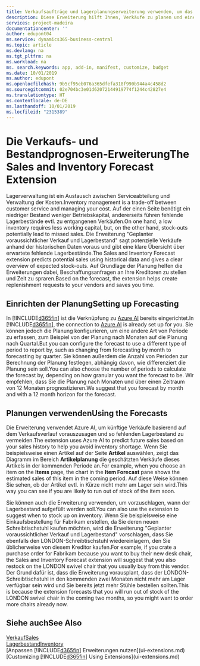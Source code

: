 ```yaml
---
title: Verkaufsaufträge und Lagerplanungserweiterung verwenden, um das Lager zu verwalten | Microsoft Docs
description: Diese Erweiterung hilft Ihnen, Verkäufe zu planen und eine klare Übersicht über erwartete fehlende Lagerbestände zu erhalten und hilft Ihnen sogar dabei, Lagerauffüllungsanfragen an Verkäufer zu stellen.
services: project-madeira
documentationcenter: ''
author: edupont04
ms.service: dynamics365-business-central
ms.topic: article
ms.devlang: na
ms.tgt_pltfrm: na
ms.workload: na
ms. search.keywords: app, add-in, manifest, customize, budget
ms.date: 10/01/2019
ms.author: edupont
ms.openlocfilehash: 9b5cf95eb076a365dfefa318f990b944a4c458d2
ms.sourcegitcommit: 02e704bc3e01d62072144919774f1244c42827e4
ms.translationtype: HT
ms.contentlocale: de-DE
ms.lasthandoff: 10/01/2019
ms.locfileid: "2315389"
---
```

# <a name="the-sales-and-inventory-forecast-extension"></a><span data-ttu-id="2c8ed-103">Die Verkaufs- und Bestandprognosen-Erweiterung</span><span class="sxs-lookup"><span data-stu-id="2c8ed-103">The Sales and Inventory Forecast Extension</span></span>
<span data-ttu-id="2c8ed-104">Lagerverwaltung ist ein Austausch zwischen Serviceabteilung und Verwaltung der Kosten.</span><span class="sxs-lookup"><span data-stu-id="2c8ed-104">Inventory management is a trade-off between customer service and managing your cost.</span></span> <span data-ttu-id="2c8ed-105">Auf der einen Seite benötigt ein niedriger Bestand weniger Betriebskapital, andererseits führen fehlende Lagerbestände evtl. zu entgangenen Verkäufen.</span><span class="sxs-lookup"><span data-stu-id="2c8ed-105">On one hand, a low inventory requires less working capital, but, on the other hand, stock-outs potentially lead to missed sales.</span></span> <span data-ttu-id="2c8ed-106">Die Erweiterung "Geplanter voraussichtlicher Verkauf und Lagerbestand" sagt potenzielle Verkäufe anhand der historischen Daten voraus und gibt eine klare Übersicht über erwartete fehlende Lagerbestände.</span><span class="sxs-lookup"><span data-stu-id="2c8ed-106">The Sales and Inventory Forecast extension predicts potential sales using historical data and gives a clear overview of expected stock-outs.</span></span> <span data-ttu-id="2c8ed-107">Auf Grundlage der Planung helfen die Erweiterungen dabei, Beschaffungsanfragen an Ihre Kreditoren zu stellen und Zeit zu spraren.</span><span class="sxs-lookup"><span data-stu-id="2c8ed-107">Based on the forecast, the extension helps create replenishment requests to your vendors and saves you time.</span></span>  

## <a name="setting-up-forecasting"></a><span data-ttu-id="2c8ed-108">Einrichten der Planung</span><span class="sxs-lookup"><span data-stu-id="2c8ed-108">Setting up Forecasting</span></span>
<span data-ttu-id="2c8ed-109">In [!INCLUDE[d365fin](includes/d365fin_md.md)] ist die Verknüpfung zu [Azure AI](https://azure.microsoft.com/en-us/overview/ai-platform/) bereits eingerichtet.</span><span class="sxs-lookup"><span data-stu-id="2c8ed-109">In [!INCLUDE[d365fin](includes/d365fin_md.md)], the connection to [Azure AI](https://azure.microsoft.com/en-us/overview/ai-platform/) is already set up for you.</span></span> <span data-ttu-id="2c8ed-110">Sie können jedoch die Planung konfigurieren, um eine andere Art von Periode zu erfassen, zum Beispiel von der Planung nach Monaten auf die Planung nach Quartal.</span><span class="sxs-lookup"><span data-stu-id="2c8ed-110">But you can configure the forecast to use a different type of period to report by, such as changing from forecasting by month to forecasting by quarter.</span></span> <span data-ttu-id="2c8ed-111">Sie können außerdem die Anzahl von Perioden zur Berechnung der Planung festlegen, abhängig davon, wie differenziert die Planung sein soll.</span><span class="sxs-lookup"><span data-stu-id="2c8ed-111">You can also choose the number of periods to calculate the forecast by, depending on how granular you want the forecast to be.</span></span> <span data-ttu-id="2c8ed-112">Wir empfehlen, dass Sie die Planung nach Monaten und über einen Zeitraum von 12 Monaten prognostizieren.</span><span class="sxs-lookup"><span data-stu-id="2c8ed-112">We suggest that you forecast by month and with a 12 month horizon for the forecast.</span></span>  

## <a name="using-the-forecasts"></a><span data-ttu-id="2c8ed-113">Planungen verwenden</span><span class="sxs-lookup"><span data-stu-id="2c8ed-113">Using the Forecasts</span></span>
<span data-ttu-id="2c8ed-114">Die Erweiterung verwendet Azure AI, um künftige Verkäufe basierend auf dem Verkaufsverlauf vorauszusagen und so fehlenden Lagerbestand zu vermeiden.</span><span class="sxs-lookup"><span data-stu-id="2c8ed-114">The extension uses Azure AI to predict future sales based on your sales history to help you avoid inventory shortage.</span></span> <span data-ttu-id="2c8ed-115">Wenn Sie beispielsweise einen Artikel auf der Seite **Artikel** auswählen, zeigt das Diagramm im Bereich **Artikelplanung** die geschätzten Verkäufe dieses Artikels in der kommenden Periode an.</span><span class="sxs-lookup"><span data-stu-id="2c8ed-115">For example, when you choose an item on the **Items** page, the chart in the **Item Forecast** pane shows the estimated sales of this item in the coming period.</span></span> <span data-ttu-id="2c8ed-116">Auf diese Weise können Sie sehen, ob der Artikel evtl. in Kürze nicht mehr am Lager sein wird.</span><span class="sxs-lookup"><span data-stu-id="2c8ed-116">This way you can see if you are likely to run out of stock of the item soon.</span></span>  

<span data-ttu-id="2c8ed-117">Sie können auch die Erweiterung verwenden, um vorzuschlagen, wann der Lagerbestand aufgefüllt werden soll.</span><span class="sxs-lookup"><span data-stu-id="2c8ed-117">You can also use the extension to suggest when to stock up on inventory.</span></span> <span data-ttu-id="2c8ed-118">Wenn Sie beispielsweise eine Einkaufsbestellung für Fabrikam erstellen, da Sie deren neuen Schreibtischstuhl kaufen möchten, wird die Erweiterung "Geplanter voraussichtlicher Verkauf und Lagerbestand" vorschlagen, dass Sie ebenfalls den LONDON-Schreibtischstuhl wiedereinlagern, den Sie üblicherweise von diesem Kreditor kaufen.</span><span class="sxs-lookup"><span data-stu-id="2c8ed-118">For example, if you crate a purchase order for Fabrikam because you want to buy their new desk chair, the Sales and Inventory Forecast extension will suggest that you also restock on the LONDON swivel chair that you usually buy from this vendor.</span></span> <span data-ttu-id="2c8ed-119">Der Grund dafür ist, dass die Erweiterung vorausplant, dass der LONDON-Schreibtischstuhl in den kommenden zwei Monaten nicht mehr am Lager verfügbar sein wird und Sie bereits jetzt mehr Stühle bestellen sollten.</span><span class="sxs-lookup"><span data-stu-id="2c8ed-119">This is because the extension forecasts that you will run out of stock of the LONDON swivel chair in the coming two months, so you might want to order more chairs already now.</span></span>  

## <a name="see-also"></a><span data-ttu-id="2c8ed-120">Siehe auch</span><span class="sxs-lookup"><span data-stu-id="2c8ed-120">See Also</span></span>
[<span data-ttu-id="2c8ed-121">Verkauf</span><span class="sxs-lookup"><span data-stu-id="2c8ed-121">Sales</span></span>](sales-manage-sales.md)  
[<span data-ttu-id="2c8ed-122">Lagerbestand</span><span class="sxs-lookup"><span data-stu-id="2c8ed-122">Inventory</span></span>](inventory-manage-inventory.md)  
<span data-ttu-id="2c8ed-123">[Anpassen [!INCLUDE[d365fin](includes/d365fin_md.md)] Erweiterungen nutzen](ui-extensions.md)</span><span class="sxs-lookup"><span data-stu-id="2c8ed-123">[Customizing [!INCLUDE[d365fin](includes/d365fin_md.md)] Using Extensions](ui-extensions.md)</span></span>  
